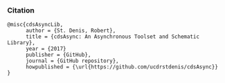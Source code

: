 ### Citation

    @misc{cdsAsyncLib,
          author = {St. Denis, Robert},
          title = {cdsAsync: An Asynchronous Toolset and Schematic Library},
          year = {2017}
          publisher = {GitHub},
          journal = {GitHub repository},
          howpublished = {\url{https://github.com/ucdrstdenis/cdsAsync}}
    }

